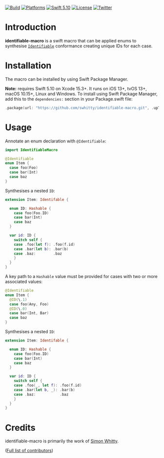 [![Build](https://github.com/swhitty/identifiable-macro/actions/workflows/build.yml/badge.svg)](https://github.com/swhitty/identifiable-macro/actions/workflows/build.yml)
[![Platforms](https://img.shields.io/badge/platforms-iOS%20|%20Mac%20|%20tvOS%20|%20Linux%20|%20Windows-lightgray.svg)](https://github.com/swhitty/identifiable-macro/blob/main/Package.swift)
[![Swift 5.10](https://img.shields.io/badge/swift-5.10-red.svg?style=flat)](https://developer.apple.com/swift)
[![License](https://img.shields.io/badge/license-MIT-lightgrey.svg)](https://opensource.org/licenses/MIT)
[![Twitter](https://img.shields.io/badge/twitter-@simonwhitty-blue.svg)](http://twitter.com/simonwhitty)

# Introduction

**identifiable-macro** is a swift macro that can be applied enums to synthesise [`Identifiable`](https://developer.apple.com/documentation/swift/identifiable) conformance creating unique IDs for each case.

# Installation

The macro can be installed by using Swift Package Manager.

 **Note:** requires Swift 5.10 on Xcode 15.3+. It runs on iOS 13+, tvOS 13+, macOS 10.15+, Linux and Windows.
To install using Swift Package Manager, add this to the `dependencies:` section in your Package.swift file:

```swift
.package(url: "https://github.com/swhitty/identifiable-macro.git", .upToNextMajor(from: "0.1.0"))
```

# Usage

Annotate an enum declaration with `@Identifiable`:

```swift
import IdentifiableMacro

@Identifiable
enum Item {
  case foo(Foo)
  case bar(Int)
  case baz
}
```

Synthesises a nested `ID`:

```swift
extension Item: Identifable {

  enum ID: Hashable {
    case foo(Foo.ID)
    case bar(Int)
    case baz
  }

  var id: ID {
    switch self {
    case .foo(let f): .foo(f.id)
    case .bar(let b): .bar(b)
    case .baz:        .baz
    }
  }
}
```

A key path to a `Hashable` value must be provided for cases with two or more associated values:

```swift
@Identifiable
enum Item {
  @ID(\.1)
  case foo(Any, Foo)
  @ID(\.0)
  case bar(Int, Bar)
  case baz
}
```

Synthesises a nested `ID`:

```swift
extension Item: Identifable {

  enum ID: Hashable {
    case foo(Foo.ID)
    case bar(Int)
    case baz
  }

  var id: ID {
    switch self {
    case .foo(_, let f): .foo(f.id)
    case .bar(let b, _): .bar(b)
    case .baz:           .baz
    }
  }
}
```

# Credits

identifiable-macro is primarily the work of [Simon Whitty](https://github.com/swhitty).

([Full list of contributors](https://github.com/swhitty/identifiable-macro/graphs/contributors))

